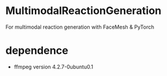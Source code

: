 # MultimodalReactionGeneration
For multimodal reaction generation with FaceMesh &amp; PyTorch

# dependence
- ffmpeg version 4.2.7-0ubuntu0.1